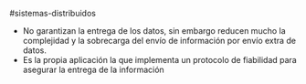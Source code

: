 #sistemas-distribuidos 

- No garantizan la entrega de los datos, sin embargo reducen mucho la complejidad y la sobrecarga del envío de información por envío extra de datos.
- Es la propia aplicación la que implementa un protocolo de fiabilidad para asegurar la entrega de la información